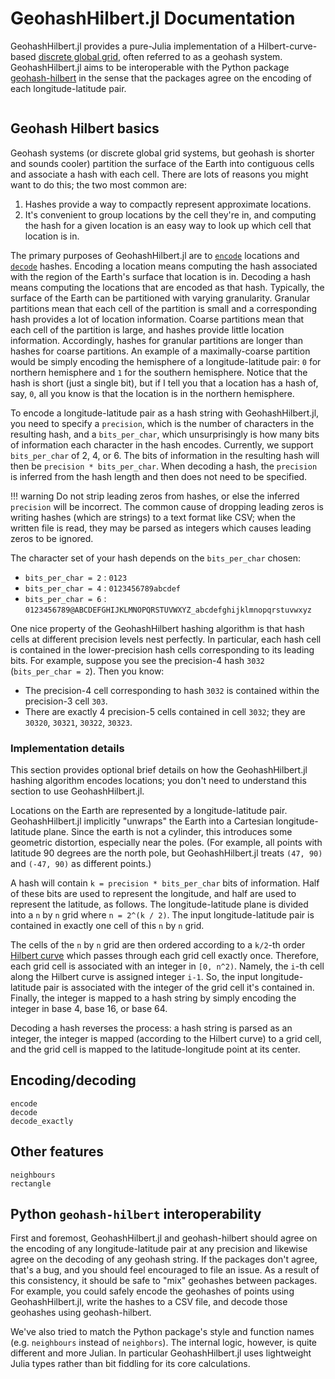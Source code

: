 # GeohashHilbert.jl Documentation

GeohashHilbert.jl provides a pure-Julia implementation of a Hilbert-curve-based [discrete
global grid](https://en.wikipedia.org/wiki/Discrete_global_grid#Geocodind_variants), often
referred to as a geohash system. GeohashHilbert.jl aims to be interoperable with the Python
package [geohash-hilbert](https://github.com/tammoippen/geohash-hilbert) in the sense that
the packages agree on the encoding of each longitude-latitude pair.

```@contents
```

## Geohash Hilbert basics

Geohash systems (or discrete global grid systems, but geohash is shorter and sounds cooler)
partition the surface of the Earth into contiguous cells and associate a hash with each
cell. There are lots of reasons you might want to do this; the two most common are:

1. Hashes provide a way to compactly represent approximate locations.
2. It's convenient to group locations by the cell they're in, and computing the hash for
    a given location is an easy way to look up which cell that location is in.

The primary purposes of GeohashHilbert.jl are to [`encode`](@ref) locations and
[`decode`](@ref) hashes. Encoding a location means computing the hash associated with the
region of the Earth's surface that location is in. Decoding a hash means computing the
locations that are encoded as that hash. Typically, the surface of the Earth can be
partitioned with varying granularity. Granular partitions mean that each cell of the
partition is small and a corresponding hash provides a lot of location information. Coarse
partitions mean that each cell of the partition is large, and hashes provide little location
information. Accordingly, hashes for granular partitions are longer than hashes for coarse
partitions. An example of a maximally-coarse partition would be simply encoding the
hemisphere of a longitude-latitude pair: `0` for northern hemisphere and `1` for the
southern hemisphere. Notice that the hash is short (just a single bit), but if I tell you
that a location has a hash of, say, `0`, all you know is that the location is in the
northern hemisphere.

To encode a longitude-latitude pair as a hash string with GeohashHilbert.jl, you need to
specify a `precision`, which is the number of characters in the resulting hash, and a
`bits_per_char`, which unsurprisingly is how many bits of information each character in the
hash encodes. Currently, we support `bits_per_char` of 2, 4, or 6. The bits of information
in the resulting hash will then be `precision * bits_per_char`. When decoding a hash, the
`precision` is inferred from the hash length and then does not need to be specified.

!!! warning
    Do not strip leading zeros from hashes, or else the inferred `precision` will be
    incorrect. The common cause of dropping leading zeros is writing hashes (which are
    strings) to a text format like CSV; when the written file is read, they may be parsed as
    integers which causes leading zeros to be ignored.

The character set of your hash depends on the `bits_per_char` chosen:
* `bits_per_char = 2` : `0123`
* `bits_per_char = 4` : `0123456789abcdef`
* `bits_per_char = 6` : `0123456789@ABCDEFGHIJKLMNOPQRSTUVWXYZ_abcdefghijklmnopqrstuvwxyz`

One nice property of the GeohashHilbert hashing algorithm is that hash cells at different
precision levels nest perfectly. In particular, each hash cell is contained in the
lower-precision hash cells corresponding to its leading bits. For example, suppose you see
the precision-4 hash `3032` (`bits_per_char = 2`). Then you know:
* The precision-4 cell corresponding to hash `3032` is contained within the precision-3 cell
    `303`.
* There are exactly 4 precision-5 cells contained in cell `3032`; they are `30320`, `30321`,
    `30322`, `30323`.

### Implementation details

This section provides optional brief details on how the GeohashHilbert.jl hashing algorithm
encodes locations; you don't need to understand this section to use GeohashHilbert.jl.

Locations on the Earth are represented by a longitude-latitude pair. GeohashHilbert.jl
implicitly "unwraps" the Earth into a Cartesian longitude-latitude plane. Since the earth is
not a cylinder, this introduces some geometric distortion, especially near the poles. (For
example, all points with latitude 90 degrees are the north pole, but GeohashHilbert.jl
treats `(47, 90)` and `(-47, 90)` as different points.)

A hash will contain `k = precision * bits_per_char` bits of information. Half of these bits
are used to represent the longitude, and half are used to represent the latitude, as
follows. The longitude-latitude plane is divided into a `n` by `n` grid where `n = 2^(k /
2)`. The input longitude-latitude pair is contained in exactly one cell of this `n` by `n`
grid.

The cells of the `n` by `n` grid are then ordered according to a `k/2`-th order [Hilbert
curve](https://en.wikipedia.org/wiki/Hilbert_curve) which passes through each grid cell
exactly once. Therefore, each grid cell is associated with an integer in `[0, n^2)`. Namely,
the `i`-th cell along the Hilbert curve is assigned integer `i-1`. So, the input
longitude-latitude pair is associated with the integer of the grid cell it's contained in.
Finally, the integer is mapped to a hash string by simply encoding the integer in base 4,
base 16, or base 64.

Decoding a hash reverses the process: a hash string is parsed as an integer, the integer is
mapped (according to the Hilbert curve) to a grid cell, and the grid cell is mapped to the
latitude-longitude point at its center.

## Encoding/decoding

```@docs
encode
decode
decode_exactly
```

## Other features

```@docs
neighbours
rectangle
```

## Python `geohash-hilbert` interoperability

First and foremost, GeohashHilbert.jl and geohash-hilbert should agree on the encoding of any
longitude-latitude pair at any precision and likewise agree on the decoding of any geohash
string. If the packages don't agree, that's a bug, and you should feel encouraged to file an
issue. As a result of this consistency, it should be safe to "mix" geohashes between
packages. For example, you could safely encode the geohashes of points using
GeohashHilbert.jl, write the hashes to a CSV file, and decode those geohashes using
geohash-hilbert.

We've also tried to match the Python package's style and function names (e.g. `neighbours`
instead of `neighbors`). The internal logic, however, is quite different and more Julian. In
particular GeohashHilbert.jl uses lightweight Julia types rather than bit fiddling for its
core calculations.
